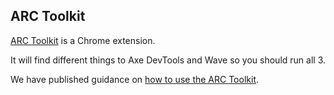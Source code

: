 ## ARC Toolkit

[ARC Toolkit](https://chrome.google.com/webstore/detail/arc-toolkit/chdkkkccnlfncngelccgbgfmjebmkmce?utm_source=chrome-ntp-icon) is a Chrome extension.

It will find different things to Axe DevTools and Wave so you should run all 3.

We have published guidance on [how to use the ARC Toolkit](/best-practice/automated-testing-using-browser-plugins/#arc-toolkit).
